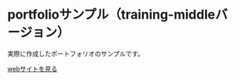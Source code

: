 # portfolioサンプル（training-middleバージョン）

実際に作成したポートフォリオのサンプルです。

[webサイトを見る](https://portfolio-training-middle.herokuapp.com/)
